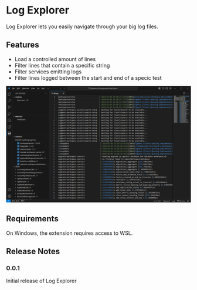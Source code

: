 # Log Explorer

Log Explorer lets you easily navigate through your big log files.

## Features

- Load a controlled amount of lines
- Filter lines that contain a specific string
- Filter services emitting logs
- Filter lines logged between the start and end of a specic test

![Screenshot](images/screenshot.png)

## Requirements

On Windows, the extension requires access to WSL.

## Release Notes

### 0.0.1

Initial release of Log Explorer

